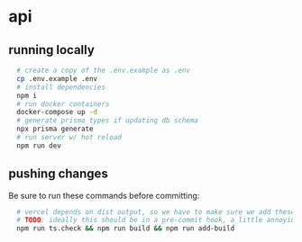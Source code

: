 # api

## running locally

```sh
  # create a copy of the .env.example as .env
  cp .env.example .env
  # install dependencies
  npm i
  # run docker containers
  docker-compose up -d
  # generate prisma types if updating db schema
  npx prisma generate
  # run server w/ hot reload
  npm run dev
```

## pushing changes

Be sure to run these commands before committing:

```sh
  # vercel depends on dist output, so we have to make sure we add these to commits
  # TODO: ideally this should be in a pre-commit hook, a little annoying to set up with a subdirectory
  npm run ts.check && npm run build && npm run add-build
```
